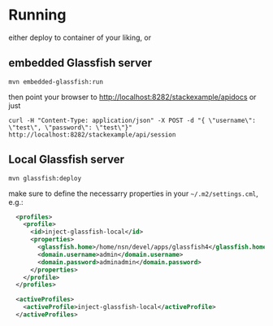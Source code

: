 
# Running

either deploy to container of your liking, or


## embedded Glassfish server

```mvn embedded-glassfish:run```

then point your browser to [http://localhost:8282/stackexample/apidocs](http://localhost:8282/stackexample/apidocs) or just 

```curl -H "Content-Type: application/json" -X POST -d "{ \"username\": \"test\", \"password\": \"test\"}" http://localhost:8282/stackexample/api/session```


## Local Glassfish server

```mvn glassfish:deploy```

make sure to define the necessarry properties in your ```~/.m2/settings.cml```, e.g.:

```xml
  <profiles>
    <profile>
      <id>inject-glassfish-local</id>
      <properties>
        <glassfish.home>/home/nsn/devel/apps/glassfish4</glassfish.home>
        <domain.username>admin</domain.username>
        <domain.password>adminadmin</domain.password>
      </properties>
    </profile>
  </profiles>

  <activeProfiles>
    <activeProfile>inject-glassfish-local</activeProfile>
  </activeProfiles>
```
